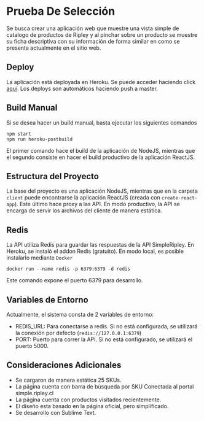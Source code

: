 # Prueba De Selección

Se busca crear una aplicación web que muestre una vista simple de catalogo de productos de
Ripley y al pinchar sobre un producto se muestre su ficha descriptiva con su información de
forma similar en como se presenta actualmente en el sitio web.

## Deploy

La aplicación está deployada en Heroku. Se puede acceder haciendo click [aquí](https://catalogo-prueba.herokuapp.com/).
Los deploys son automáticos haciendo push a master.

## Build Manual

Si se desea hacer un build manual, basta ejecutar los siguientes comandos

```
npm start
npm run heroku-postbuild
```

El primer comando hace el build de la aplicación de NodeJS, mientras que el segundo consiste en hacer el build productivo de la aplicación ReactJS.

## Estructura del Proyecto

La base del proyecto es una aplicación NodeJS, mientras que en la carpeta `client` puede encontrarse la aplicación ReactJS (creada con `create-react-app`). Este último hace proxy a las API.
En modo productivo, la API se encarga de servir los archivos del cliente de manera estática.

## Redis

La API utiliza Redis para guardar las respuestas de la API SimpleRipley. En Heroku, se instaló el addon Redis (gratuito). En modo local, es posible instalarlo mediante `Docker`

```
docker run --name redis -p 6379:6379 -d redis
```

Este comando expone el puerto 6379 para desarrollo.

## Variables de Entorno

Actualmente, el sistema consta de 2 variables de entorno:

- REDIS_URL: Para conectarse a redis. Si no está configurada, se utilizará la conexión por defecto (`redis://127.0.0.1:6379`)
- PORT: Puerto para correr la API. Si no está configurado, se utilizará el puerto 5000.

## Consideraciones Adicionales

- Se cargaron de manera estática 25 SKUs.
- La página cuenta con barra de búsqueda por SKU Conectada al portal simple.ripley.cl
- La página cuenta con productos visitados recientemente.
- El diseño esta basado en la página oficial,  pero simplificado.
- Se desarrollo con Sublime Text.
